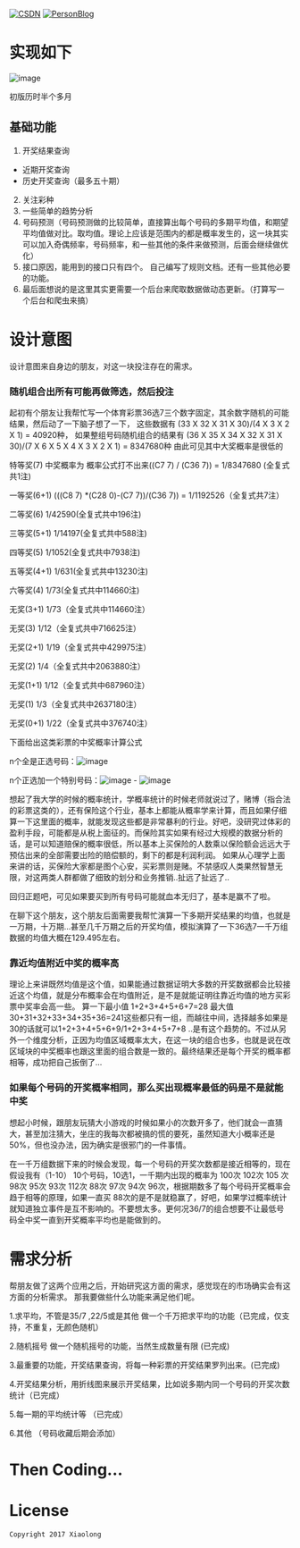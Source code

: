 [![CSDN](https://img.shields.io/badge/CSDN-@xiaolongonly-blue.svg?style=flat)](http://blog.csdn.net/guoxiaolongonly)
[![PersonBlog](https://img.shields.io/badge/PersonBlog-@xiaolongonly-blue.svg?style=flat)](http://xiaolongonly.cn/)

# 实现如下
![image](https://github.com/xiaolongonly/Ticket-Analysis/blob/master/operate.png)

初版历时半个多月

## 基础功能

1. 开奖结果查询
 - 近期开奖查询
 - 历史开奖查询（最多五十期）

2. 关注彩种
3. 一些简单的趋势分析
4. 号码预测（号码预测做的比较简单，直接算出每个号码的多期平均值，和期望平均值做对比。取均值。理论上应该是范围内的都是概率发生的，这一块其实可以加入奇偶频率，号码频率，和一些其他的条件来做预测，后面会继续做优化）
5. 接口原因，能用到的接口只有四个。 自己编写了规则文档。还有一些其他必要的功能。
6. 最后面想说的是这里其实更需要一个后台来爬取数据做动态更新。（打算写一个后台和爬虫来搞）




# 设计意图

设计意图来自身边的朋友，对这一块投注存在的需求。

### 随机组合出所有可能再做筛选，然后投注

起初有个朋友让我帮忙写一个体育彩票36选7三个数字固定，其余数字随机的可能结果，然后动了一下脑子想了一下，
这些数据有
(33 X 32 X 31 X 30)/(4 X 3 X 2 X 1) = 40920种，
如果整组号码随机组合的结果有
(36 X 35 X 34 X 32 X 31 X 30)/(7 X 6 X 5 X 4 X 3 X 2 X 1) = 8347680种 
由此可见其中大奖概率是很低的


特等奖(7)  中奖概率为 概率公式打不出来((C7 7) / (C36 7)) = 1/8347680 (全复式共1注)

一等奖(6+1)  (((C8 7) *(C28 0)-(C7 7))/(C36 7)) = 1/1192526（全复式共7注）

二等奖(6)   1/42590(全复式共中196注)

三等奖(5+1) 1/14197(全复式共中588注)

四等奖(5)   1/1052(全复式共中7938注)

五等奖(4+1) 1/631(全复式共中13230注)

六等奖(4)   1/73(全复式共中114660注)

无奖(3+1)   1/73（全复式共中114660注）

无奖(3)     1/12（全复式共中716625注）

无奖(2+1)   1/19（全复式共中429975注）

无奖(2)     1/4（全复式共中2063880注）

无奖(1+1)   1/12（全复式共中687960注）

无奖(1)     1/3（全复式共中2637180注）

无奖(0+1)   1/22（全复式共中376740注）

下面给出这类彩票的中奖概率计算公式

n个全是正选号码：![image](https://github.com/xiaolongonly/Ticket-Analysis/blob/master/7.png)

n个正选加一个特别号码：![image](https://github.com/xiaolongonly/Ticket-Analysis/blob/master/6%2B1.png) - ![image](https://github.com/xiaolongonly/Ticket-Analysis/blob/master/7.png)

想起了我大学的时候的概率统计，学概率统计的时候老师就说过了，赌博（指合法的彩票这类的），还有保险这个行业，基本上都能从概率学来计算，而且如果仔细算一下这里面的概率，就能发现这些都是非常暴利的行业。好吧，没研究过体彩的盈利手段，可能都是从税上面征的。而保险其实如果有经过大规模的数据分析的话，是可以知道赔保的概率很低，所以基本上买保险的人数乘以保险额会远远大于预估出来的全部需要出险的赔偿额的，剩下的都是利润利润。
如果从心理学上面来讲的话，买保险大家都是图个心安，买彩票则是赌。不禁感叹人类果然智慧无限，对这两类人群都做了细致的划分和业务推销..扯远了扯远了..

回归正题吧，可见如果要买到所有号码可能就血本无归了，基本是赢不了啦。

在聊下这个朋友，这个朋友后面需要我帮忙演算一下多期开奖结果的均值，也就是一万期，十万期...甚至几千万期之后的开奖均值，模拟演算了一下36选7一千万组数据的均值大概在129.495左右。


### 靠近均值附近中奖的概率高

理论上来讲既然均值是这个值，如果能通过数据证明大多数的开奖数据都会比较接近这个均值，就是分布概率会在均值附近，是不是就能证明往靠近均值的地方买彩票中奖率会高一些。
算一下最小值 1+2+3+4+5+6+7=28   最大值 30+31+32+33+34+35+36=241这些都只有一组，而越往中间，选择越多如果是 30的话就可以1+2+3+4+5+6+9/1+2+3+4+5+7+8 ..是有这个趋势的。不过从另外一个维度分析，正因为均值区域概率太大，在这一块的组合也多，也就是说在改区域块的中奖概率也跟这里面的组合数是一致的。最终结果还是每个开奖的概率都相等，成功把自己扳倒了...

### 如果每个号码的开奖概率相同，那么买出现概率最低的码是不是就能中奖

想起小时候，跟朋友玩猜大小游戏的时候如果小的次数开多了，他们就会一直猜大，甚至加注猜大，坐庄的我每次都被搞的慌的要死，虽然知道大小概率还是50%，但也没办法，因为确实是很邪门的一件事情。

在一千万组数据下来的时候会发现，每一个号码的开奖次数都是接近相等的，现在假设我有（1-10） 10个号码，10选1，一千期内出现的概率为  100次 102次 105 次 98次 95次 93次 112次 88次 97次 94次 96次，根据期数多了每个号码开奖概率会趋于相等的原理，如果一直买 88次的是不是就稳赢了，好吧，如果学过概率统计就知道独立事件是互不影响的。不要想太多。更何况36/7的组合想要不让最低号码全中奖一直到开奖概率平均也是能做到的。

# 需求分析

帮朋友做了这两个应用之后，开始研究这方面的需求，感觉现在的市场确实会有这方面的分析需求。
那我要做些什么功能来满足他们呢。

1.求平均，不管是35/7 ,22/5或是其他 做一个千万把求平均的功能（已完成，仅支持，不重复，无颜色随机）

2.随机摇号 做一个随机摇号的功能，当然生成数量有限 (已完成)

3.最重要的功能，开奖结果查询，将每一种彩票的开奖结果罗列出来。(已完成)

4.开奖结果分析，用折线图来展示开奖结果，比如说多期内同一个号码的开奖次数统计（已完成）

5.每一期的平均统计等 （已完成）

6.其他 （号码收藏后期会添加）

# Then Coding...

  
# License

```
Copyright 2017 Xiaolong 

```
